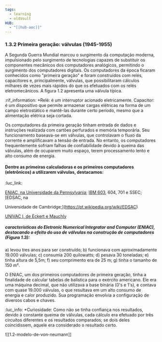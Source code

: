 ```yaml
---
tags:
  - learning
  - oldVoult
HUB:
  - "[[hub-aoc]]"
---
```

### 1.3.2 Primeira geração: válvulas (1945-1955)

A Segunda Guerra Mundial marcou o surgimento da computação moderna, impulsionado pelo surgimento de tecnologias capazes de substituir os componentes mecânicos dos computadores analógicos, permitindo o surgimento dos computadores digitais. Os computadores da época ficaram conhecidos como "primeira geração" e foram construídos com relés, capacitores e, principalmente, válvulas, que possibilitaram cálculos milhares de vezes mais rápidos do que os efetuados com os relés eletromecânicos. A figura 1.2 apresenta uma válvula típica.


:rif_information:
*Relé: é um interruptor acionado eletricamente. 
 Capacitor: é um dispositivo que permite armazenar cargas elétricas na forma de um campo eletrostático e mantê-las durante certo período, mesmo que a alimentação elétrica seja cortada.

Os computadores da primeira geração tinham entrada de dados e instruções realizada com cartões perfurados e memória temporária. Seu funcionamento baseava-se em válvulas, que controlavam o fluxo da corrente e amplificavam a tensão de entrada. No entanto, os computadores frequentemente sofriam falhas de confiabilidade devido à queima das válvulas, além de ocuparem muito espaço, terem processamento lento e alto consumo de energia.


#### Dentre as primeiras calculadoras e os primeiros computadores (eletrônicos) a utilizarem válvulas, destacamos:   

:luc_link:

[ENIAC, na Universidade da Pennsylvania;](https://sites.google.com/site/historiasobreossitesdebusca/primeiro-computador-do-mundo?tmpl=%2Fsystem%2Fapp%2Ftemplates%2Fprint%2F&showPrintDialog=1)       [IBM 603](https://pt.wikipedia.org/wiki/IBM_603),  604, 701 e SSEC;         [EDSAC, na

Universidade de Cambridge;](https://pt.wikipedia.org/wiki/EDSAC) 

[UNIVAC I, de Eckert e Mauchly](https://pt.wikipedia.org/wiki/UNIVAC_I)


##### características do Eletronic Numerical Integrator and Computer (ENIAC), destacando o efeito do uso de válvulas na construção de computadores (Figura 1.3):

a) levou tres anos para ser construído; b) funcionava com aproximadamente 19.000 válvulas; c) consumia 200 quilowatts; d) pesava 30 toneladas; e) tinha altura de 5,5m; f) seu comprimento era de 25 m; g) tinha o tamanho de 150 m².

O ENIAC, um dos primeiros computadores de primeira geração, tinha a finalidade de calcular tabelas de balística para o exército americano. Ele era uma máquina decimal, que não utilizava a base binária (0's e 1's), e contava com quase 19.000 válvulas, o que resultava em um alto consumo de energia e calor produzido. Sua programação envolvia a configuração de diversos cabos e chaves.

:luc_info:
*Curiosidade: Como não se tinha confiança nos resultados, devido à constante queima de válvulas, cada cálculo era efetuado por três circuitos diferentes e os resultados comparados; se dois deles coincidissem, aquele era considerado o resultado certo.


![[1.2-modelo-de-von-neumann]]